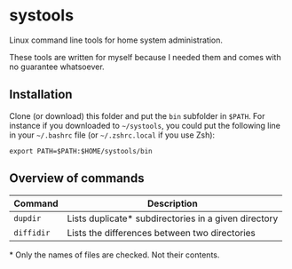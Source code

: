 # systools
Linux command line tools for home system administration.

These tools are written for myself because I needed them and comes with no guarantee whatsoever.

## Installation
Clone (or download) this folder and put the `bin` subfolder in `$PATH`. For instance if you downloaded to `~/systools`, you could put the following line in your `~/.bashrc` file (or `~/.zshrc.local` if you use Zsh):

```
export PATH=$PATH:$HOME/systools/bin
```

## Overview of commands

| Command   | Description                                          |
|-----------|------------------------------------------------------|
| `dupdir`  | Lists duplicate* subdirectories in a given directory |
| `diffidir`  | Lists the differences between two directories         |

\* Only the names of files are checked. Not their contents.
